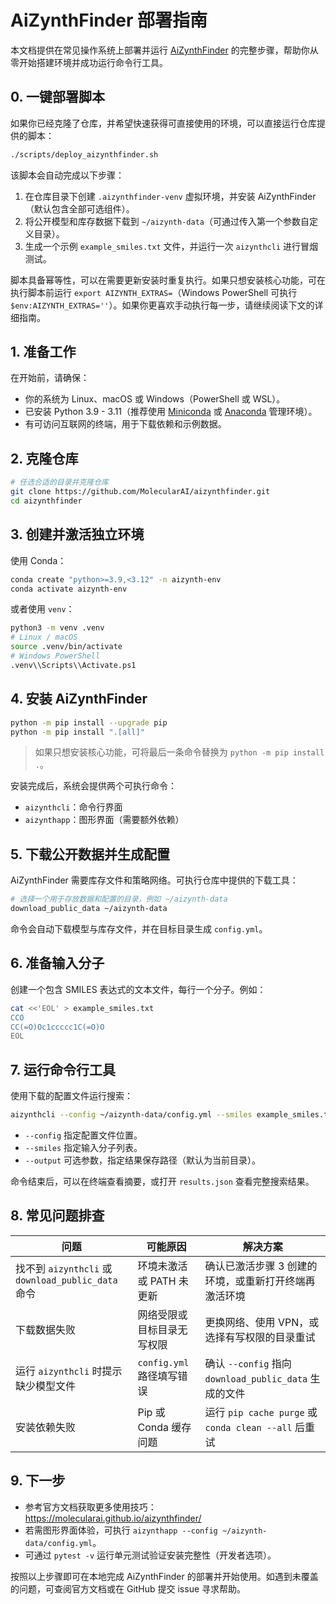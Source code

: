 # AiZynthFinder 部署指南

本文档提供在常见操作系统上部署并运行 [AiZynthFinder](https://github.com/MolecularAI/aizynthfinder) 的完整步骤，帮助你从零开始搭建环境并成功运行命令行工具。

## 0. 一键部署脚本

如果你已经克隆了仓库，并希望快速获得可直接使用的环境，可以直接运行仓库提供的脚本：

```bash
./scripts/deploy_aizynthfinder.sh
```

该脚本会自动完成以下步骤：

1. 在仓库目录下创建 `.aizynthfinder-venv` 虚拟环境，并安装 AiZynthFinder（默认包含全部可选组件）。
2. 将公开模型和库存数据下载到 `~/aizynth-data`（可通过传入第一个参数自定义目录）。
3. 生成一个示例 `example_smiles.txt` 文件，并运行一次 `aizynthcli` 进行冒烟测试。

脚本具备幂等性，可以在需要更新安装时重复执行。如果只想安装核心功能，可在执行脚本前运行 `export AIZYNTH_EXTRAS=`（Windows PowerShell 可执行 `$env:AIZYNTH_EXTRAS=''`）。如果你更喜欢手动执行每一步，请继续阅读下文的详细指南。

## 1. 准备工作

在开始前，请确保：

- 你的系统为 Linux、macOS 或 Windows（PowerShell 或 WSL）。
- 已安装 Python 3.9 - 3.11（推荐使用 [Miniconda](https://docs.conda.io/en/latest/miniconda.html) 或 [Anaconda](https://www.anaconda.com/) 管理环境）。
- 有可访问互联网的终端，用于下载依赖和示例数据。

## 2. 克隆仓库

```bash
# 任选合适的目录并克隆仓库
git clone https://github.com/MolecularAI/aizynthfinder.git
cd aizynthfinder
```

## 3. 创建并激活独立环境

使用 Conda：

```bash
conda create "python>=3.9,<3.12" -n aizynth-env
conda activate aizynth-env
```

或者使用 `venv`：

```bash
python3 -m venv .venv
# Linux / macOS
source .venv/bin/activate
# Windows PowerShell
.venv\\Scripts\\Activate.ps1
```

## 4. 安装 AiZynthFinder

```bash
python -m pip install --upgrade pip
python -m pip install ".[all]"
```

> 如果只想安装核心功能，可将最后一条命令替换为 `python -m pip install .`。

安装完成后，系统会提供两个可执行命令：

- `aizynthcli`：命令行界面
- `aizynthapp`：图形界面（需要额外依赖）

## 5. 下载公开数据并生成配置

AiZynthFinder 需要库存文件和策略网络。可执行仓库中提供的下载工具：

```bash
# 选择一个用于存放数据和配置的目录，例如 ~/aizynth-data
download_public_data ~/aizynth-data
```

命令会自动下载模型与库存文件，并在目标目录生成 `config.yml`。

## 6. 准备输入分子

创建一个包含 SMILES 表达式的文本文件，每行一个分子。例如：

```bash
cat <<'EOL' > example_smiles.txt
CCO
CC(=O)Oc1ccccc1C(=O)O
EOL
```

## 7. 运行命令行工具

使用下载的配置文件运行搜索：

```bash
aizynthcli --config ~/aizynth-data/config.yml --smiles example_smiles.txt --output results.json
```

- `--config` 指定配置文件位置。
- `--smiles` 指定输入分子列表。
- `--output` 可选参数，指定结果保存路径（默认为当前目录）。

命令结束后，可以在终端查看摘要，或打开 `results.json` 查看完整搜索结果。

## 8. 常见问题排查

| 问题 | 可能原因 | 解决方案 |
| ---- | -------- | -------- |
| 找不到 `aizynthcli` 或 `download_public_data` 命令 | 环境未激活或 PATH 未更新 | 确认已激活步骤 3 创建的环境，或重新打开终端再激活环境 |
| 下载数据失败 | 网络受限或目标目录无写权限 | 更换网络、使用 VPN，或选择有写权限的目录重试 |
| 运行 `aizynthcli` 时提示缺少模型文件 | `config.yml` 路径填写错误 | 确认 `--config` 指向 `download_public_data` 生成的文件 |
| 安装依赖失败 | Pip 或 Conda 缓存问题 | 运行 `pip cache purge` 或 `conda clean --all` 后重试 |

## 9. 下一步

- 参考官方文档获取更多使用技巧：<https://molecularai.github.io/aizynthfinder/>
- 若需图形界面体验，可执行 `aizynthapp --config ~/aizynth-data/config.yml`。
- 可通过 `pytest -v` 运行单元测试验证安装完整性（开发者选项）。

按照以上步骤即可在本地完成 AiZynthFinder 的部署并开始使用。如遇到未覆盖的问题，可查阅官方文档或在 GitHub 提交 issue 寻求帮助。
